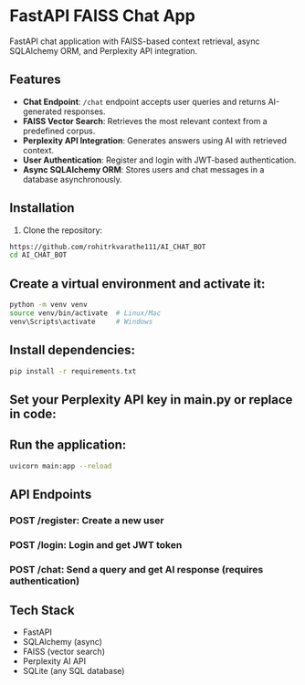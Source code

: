 # FastAPI FAISS Chat App

FastAPI chat application with FAISS-based context retrieval, async SQLAlchemy ORM, and Perplexity API integration.

## Features

- **Chat Endpoint**: `/chat` endpoint accepts user queries and returns AI-generated responses.
- **FAISS Vector Search**: Retrieves the most relevant context from a predefined corpus.
- **Perplexity API Integration**: Generates answers using AI with retrieved context.
- **User Authentication**: Register and login with JWT-based authentication.
- **Async SQLAlchemy ORM**: Stores users and chat messages in a database asynchronously.

## Installation

1. Clone the repository:
```bash
https://github.com/rohitrkvarathe111/AI_CHAT_BOT
cd AI_CHAT_BOT
```

## Create a virtual environment and activate it:
```bash
python -m venv venv
source venv/bin/activate  # Linux/Mac
venv\Scripts\activate     # Windows

```




## Install dependencies:
```bash
pip install -r requirements.txt
```


## Set your Perplexity API key in main.py or replace in code:
## Run the application:
```bash
uvicorn main:app --reload
```




## API Endpoints

### POST /register: Create a new user

### POST /login: Login and get JWT token

### POST /chat: Send a query and get AI response (requires authentication)


## Tech Stack

- FastAPI
- SQLAlchemy (async)
- FAISS (vector search)
- Perplexity AI API
- SQLite (any SQL database)
